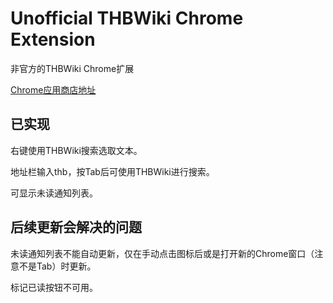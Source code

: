 # Unofficial THBWiki Chrome Extension
非官方的THBWiki Chrome扩展

[Chrome应用商店地址](https://chrome.google.com/webstore/detail/thbwiki-ext/calbmbmnknigdlkgioncbphnlelogplc)

## 已实现
右键使用THBWiki搜索选取文本。

地址栏输入thb，按Tab后可使用THBWiki进行搜索。

可显示未读通知列表。

## 后续更新会解决的问题
未读通知列表不能自动更新，仅在手动点击图标后或是打开新的Chrome窗口（注意不是Tab）时更新。

标记已读按钮不可用。

